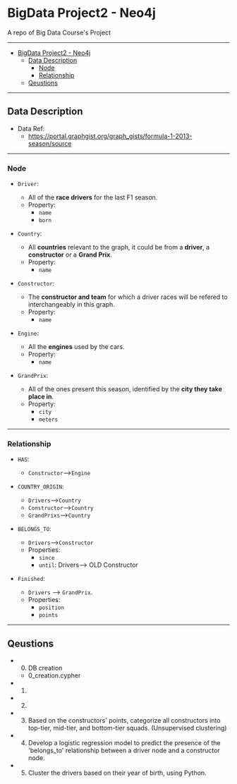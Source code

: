 # BigData Project2 - Neo4j

A repo of Big Data Course's Project

---

- [BigData Project2 - Neo4j](#bigdata-project2---neo4j)
  - [Data Description](#data-description)
    - [Node](#node)
    - [Relationship](#relationship)
  - [Qeustions](#qeustions)

---

## Data Description

- Data Ref:
  - https://portal.graphgist.org/graph_gists/formula-1-2013-season/source

---

### Node

- `Driver`:

  - All of the **race drivers** for the last F1 season.
  - Property:
    - `name`
    - `born`

- `Country`:

  - All **countries** relevant to the graph, it could be from a **driver**, a **constructor** or a **Grand Prix**.
  - Property:
    - `name`

- `Constructor`:

  - The **constructor and team** for which a driver races will be refered to interchangeably in this graph.
  - Property:
    - `name`

- `Engine`:

  - All the **engines** used by the cars.
  - Property:
    - `name`

- `GrandPrix`:
  - All of the ones present this season, identified by the **city they take place in**.
  - Property:
    - `city`
    - `meters`

---

### Relationship

- `HAS`:

  - `Constructor`-->`Engine`

- `COUNTRY_ORIGIN`:

  - `Drivers`-->`Country`
  - `Constructor`-->`Country`
  - `GrandPrixs`-->`Country`

- `BELONGS_TO`:

  - `Drivers`-->`Constructor`
  - Properties:
    - `since`
    - `until`: Drivers--> OLD Constructor

- `Finished`:
  - `Drivers` --> `GrandPrix`.
  - Properties:
    - `position`
    - `points`

---

## Qeustions

- 0. DB creation
  - 0_creation.cypher
- 1. 
- 2. 
- 3. Based on the constructors' points, categorize all constructors into top-tier, mid-tier, and bottom-tier squads. (Unsupervised clustering)
- 4. Develop a logistic regression model to predict the presence of the 'belongs_to' relationship between a driver node and a constructor node.
- 5. Cluster the drivers based on their year of birth, using Python.